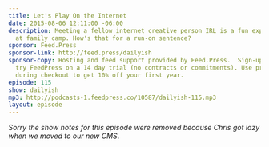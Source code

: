 ```yaml
---
title: Let's Play On the Internet
date: 2015-08-06 12:11:00 -06:00
description: Meeting a fellow internet creative person IRL is a fun experience I had
  at family camp. How's that for a run-on sentence?
sponsor: Feed.Press
sponsor-link: http://feed.press/dailyish
sponsor-copy: Hosting and feed support provided by Feed.Press.  Sign-up today and
  try FeedPress on a 14 day trial (no contracts or commitments). Use promo code "dailyish"
  during checkout to get 10% off your first year.
episode: 115
show: dailyish
mp3: http://podcasts-1.feedpress.co/10587/dailyish-115.mp3
layout: episode
---
```


<em>Sorry the show notes for this episode were removed because Chris got lazy when we moved to our new CMS</em>.
